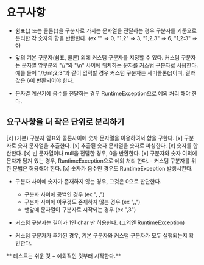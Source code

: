 # 요구사항

- 쉼표(,) 또는 콜론(:)을 구분자로 가지는 문자열을 전달하는 경우 구분자를 기준으로 분리한 각 숫자의 합을 반환한다. 
(ex "" => 0, "1,2" => 3, "1,2,3" => 6, "1,2:3" => 6)

- 앞의 기본 구분자(쉼표, 콜론) 외에 커스텀 구분자를 지정할 수 있다. 커스텀 구분자는 문자열 앞부분의 "//"와 "\n" 사이에 위치하는 문자를 커스텀 구분자로 사용한다.
예를 들어 "//;\n1;2;3"과 같이 입력할 경우 커스텀 구분자는 세미콜론(;)이며, 결과 값은 6이 반환되어야 한다.

- 문자열 계산기에 음수를 전달하는 경우 RuntimeException으로 예외 처리 해야 한다.

## 요구사항을 더 작은 단위로 분리하기

[x] (기본) 구분자 쉼표와 콜론사이에 숫자 문자열을 이용하여서 합을 구한다.
    [x] 구분자로 숫자 문자열을 추출한다.
    [x] 추출된 숫자 문자열을 숫자로 파싱한다.
    [x] 숫자를 합산한다.
[x] 빈 문자열이나 null을 전달한 경우, 0을 반환한다.
[x] 구분자와 숫자 이외에 문자가 담겨 있는 경우, RuntimeException으로 예외 처리 한다.
    - 커스텀 구분자를 위한 문법은 허용해야 한다.
    [x] 숫자가 음수인 경우도 RuntimeException 발생시킨다.
- 구분자 사이에 숫자가 존재하지 않는 경우, 그것은 0으로 판단한다.
    - 구분자 사이에 공백인 경우 (ex ", ,")
    - 구분자 사이에 아무것도 존재하지 않는 경우 (ex ",,")
    - 맨앞에 문자열이 구분자로 시작되는 경우 (ex ",3")

- 커스텀 구분자는 길이가 1인 char 만 허용한다. (그외엔 RuntimeException)
- 커스텀 구분자가 추가된 경우, 기본 구분자와 커스텀 구분자가 모두 실행되는지 확인한다.

** 테스트는 쉬운 것 + 예외적인 것부터 시작한다.**

 